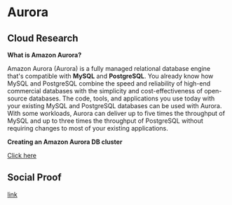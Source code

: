 

# Aurora 

## Cloud Research

**What is Amazon Aurora?**

Amazon Aurora (Aurora) is a fully managed relational database engine that's compatible with **MySQL** and **PostgreSQL**. You already know how MySQL and PostgreSQL combine the speed and reliability of high-end commercial databases with the simplicity and cost-effectiveness of open-source databases. The code, tools, and applications you use today with your existing MySQL and PostgreSQL databases can be used with Aurora. With some workloads, Aurora can deliver up to five times the throughput of MySQL and up to three times the throughput of PostgreSQL without requiring changes to most of your existing applications.

**Creating an Amazon Aurora DB cluster**

[Click here](https://docs.aws.amazon.com/AmazonRDS/latest/AuroraUserGuide/Aurora.CreateInstance.html)



## Social Proof

[link](link)
